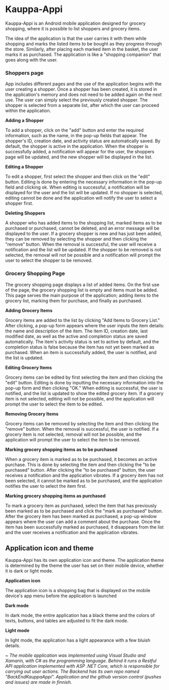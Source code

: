 # Kauppa-Appi
Kauppa-Appi is an Android mobile application designed for grocery shopping, where it is possible to list shoppers and grocery items.

The idea of the application is that the user carries it with them while shopping and marks the listed items to be bought as they progress through the store. Similarly, after placing each marked item in the basket, the user marks it as purchased. The application is like a "shopping companion" that goes along with the user.

### Shoppers page

App includes different pages and the use of the application begins with the user creating a shopper.
Once a shopper has been created, it is stored in the application's memory and does not need to be added again on the next use. The user can simply select the previously created shopper.
The shopper is selected from a separate list, after which the user can proceed within the application.

**Adding a Shopper**

To add a shopper, click on the "add" button and enter the required information, such as the name, in the pop-up fields that appear.
The shopper's ID, creation date, and activity status are automatically saved. By default, the shopper is active in the application.
When the shopper is successfully added, a notification will appear for the user, the shoppers page will be updated, and the new shopper will be displayed in the list.

**Editing a Shopper**

To edit a shopper, first select the shopper and then click on the "edit" button.
Editing is done by entering the necessary information in the pop-up field and clicking ok.
When editing is successful, a notification will be displayed for the user and the list will be updated.
If no shopper is selected, editing cannot be done and the application will notify the user to select a shopper first.

**Deleting Shoppers**

A shopper who has added items to the shopping list, marked items as to be purchased or purchased, cannot be deleted, and an error message will be displayed to the user.
If a grocery shopper is new and has just been added, they can be removed by selecting the shopper and then clicking the "remove" button. When the removal is successful, the user will receive a notification and the list will be updated. If the shopper to be removed is not selected, the removal will not be possible and a notification will prompt the user to select the shopper to be removed.

### Grocery Shopping Page 
The grocery shopping page displays a list of added items. On the first use of the page, the grocery shopping list is empty and items must be added. This page serves the main purpose of the application; adding items to the grocery list, marking them for purchase, and finally as purchased.

**Adding Grocery Items**

Grocery items are added to the list by clicking "Add Items to Grocery List." After clicking, a pop-up form appears where the user inputs the item details: the name and description of the item. The item ID, creation date, last modified date, as well as the active and completion status are saved automatically. The item's activity status is set to active by default, and the completion status is false because the item has not yet been marked as purchased. When an item is successfully added, the user is notified, and the list is updated.

**Editing Grocery Items**

Grocery items can be edited by first selecting the item and then clicking the "edit" button. Editing is done by inputting the necessary information into the pop-up form and then clicking "OK." When editing is successful, the user is notified, and the list is updated to show the edited grocery item. If a grocery item is not selected, editing will not be possible, and the application will prompt the user to select the item to be edited.

**Removing Grocery Items**

Grocery items can be removed by selecting the item and then clicking the "remove" button. When the removal is successful, the user is notified. If a grocery item is not selected, removal will not be possible, and the application will prompt the user to select the item to be removed.

**Marking grocery shopping items as to be purchased**

When a grocery item is marked as to be purchased, it becomes an active purchase. This is done by selecting the item and then clicking the "to be purchased" button.
After clicking the "to be purchased" button, the user receives a notification and the application vibrates.
If a grocery item has not been selected, it cannot be marked as to be purchased, and the application notifies the user to select the item first.

**Marking grocery shopping items as purchased**

To mark a grocery item as purchased, select the item that has previously been marked as to be purchased and click the "mark as purchased" button.
After the grocery item has been marked as purchased, a pop-up window appears where the user can add a comment about the purchase.
Once the item has been successfully marked as purchased, it disappears from the list and the user receives a notification and the application vibrates.

## Application icon and theme

Kauppa-Appi has its own application icon and theme.
The application theme is determined by the theme the user has set on their mobile device, whether it is dark or light mode.

**Application icon**

The application icon is a shopping bag that is displayed on the mobile device's app menu before the application is launched

**Dark mode**

In dark mode, the entire application has a black theme and the colors of texts, buttons, and tables are adjusted to fit the dark mode.

**Light mode**

In light mode, the application has a light appearance with a few bluish details.


~ _The mobile application was implemented using Visual Studio and Xamarin, with C# as the programming language. Behind it runs a Restful API application implemented with ASP .NET Core, which is responsible for carrying out user actions. The Backend has its own repo named "BackEndKauppaAppi". Application and the github version control (pushes and issues) are made in finnish._

